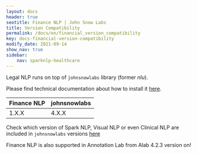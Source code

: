 ```yaml
---
layout: docs
header: true
seotitle: Finance NLP | John Snow Labs
title: Version Compatibility
permalink: /docs/en/financial_version_compatibility
key: docs-financial-version-compatibility
modify_date: 2021-09-14
show_nav: true
sidebar:
    nav: sparknlp-healthcare
---
```


<div class="h3-box" markdown="1">

Legal NLP runs on top of `johnsnowlabs` library (former *nlu*).

Please find technical documentation about how to install it [here](https://nlu.johnsnowlabs.com/docs/en/install).

| Finance NLP	 | johnsnowlabs  |
|--------------|---------------|
| 1.X.X       | 4.X.X |

Check which version of Spark NLP, Visual NLP or even Clinical NLP are included in `johnsnowlabs` versions [here](https://nlu.johnsnowlabs.com/docs/en/jsl-release-notes)

Finance NLP is also supported in Annotation Lab from Alab 4.2.3 version on!

</div>
